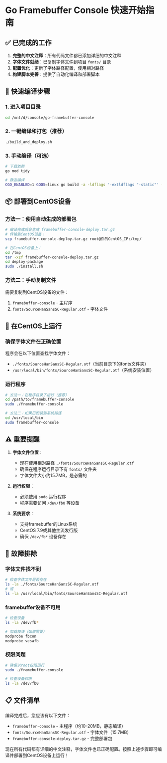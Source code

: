 # Go Framebuffer Console 快速开始指南

## ✅ 已完成的工作

1. **完整的中文注释**：所有代码文件都已添加详细的中文注释
2. **字体文件就绪**：已复制字体文件到项目 `fonts/` 目录
3. **配置优化**：更新了字体路径配置，使用相对路径
4. **构建脚本完善**：提供了自动化编译和部署脚本

## 🚀 快速编译步骤

### 1. 进入项目目录
```bash
cd /mnt/d/console/go-framebuffer-console
```

### 2. 一键编译和打包（推荐）
```bash
./build_and_deploy.sh
```

### 3. 手动编译（可选）
```bash
# 下载依赖
go mod tidy

# 静态编译
CGO_ENABLED=1 GOOS=linux go build -a -ldflags '-extldflags "-static"' -o framebuffer-console ./cmd/main
```

## 📦 部署到CentOS设备

### 方法一：使用自动生成的部署包
```bash
# 编译完成后会生成 framebuffer-console-deploy.tar.gz
# 传输到CentOS设备：
scp framebuffer-console-deploy.tar.gz root@你的CentOS_IP:/tmp/

# 在CentOS设备上：
cd /tmp
tar -xzf framebuffer-console-deploy.tar.gz
cd deploy-package
sudo ./install.sh
```

### 方法二：手动复制文件
需要复制到CentOS设备的文件：
1. `framebuffer-console` - 主程序
2. `fonts/SourceHanSansSC-Regular.otf` - 字体文件

## 🎯 在CentOS上运行

### 确保字体文件在正确位置
程序会在以下位置查找字体文件：
- `./fonts/SourceHanSansSC-Regular.otf`（当前目录下的fonts文件夹）
- `/usr/local/bin/fonts/SourceHanSansSC-Regular.otf`（系统安装位置）

### 运行程序
```bash
# 方法一：在程序目录下运行（推荐）
cd /path/to/framebuffer-console
sudo ./framebuffer-console

# 方法二：如果已安装到系统路径
cd /usr/local/bin
sudo framebuffer-console
```

## ⚠️ 重要提醒

1. **字体文件位置**：
   - 现在使用相对路径 `./fonts/SourceHanSansSC-Regular.otf`
   - 确保在程序运行目录下有 `fonts/` 文件夹
   - 字体文件大小约15.7MB，是必需的

2. **运行权限**：
   - 必须使用 `sudo` 运行程序
   - 程序需要访问 `/dev/fb0` 等设备

3. **系统要求**：
   - 支持framebuffer的Linux系统
   - CentOS 7.9或其他主流发行版
   - 确保 `/dev/fb*` 设备存在

## 🔧 故障排除

### 字体文件找不到
```bash
# 检查字体文件是否存在
ls -la ./fonts/SourceHanSansSC-Regular.otf
# 或
ls -la /usr/local/bin/fonts/SourceHanSansSC-Regular.otf
```

### framebuffer设备不可用
```bash
# 检查设备
ls -la /dev/fb*

# 加载模块（如果需要）
modprobe fbcon
modprobe vesafb
```

### 权限问题
```bash
# 确保以root权限运行
sudo ./framebuffer-console

# 检查设备权限
ls -la /dev/fb0
```

## 📋 文件清单

编译完成后，您应该有以下文件：
- `framebuffer-console` - 主程序（约10-20MB，静态编译）
- `fonts/SourceHanSansSC-Regular.otf` - 字体文件（15.7MB）
- `framebuffer-console-deploy.tar.gz` - 完整部署包

现在所有代码都有详细的中文注释，字体文件也已正确配置。按照上述步骤即可编译并部署到CentOS设备上运行！